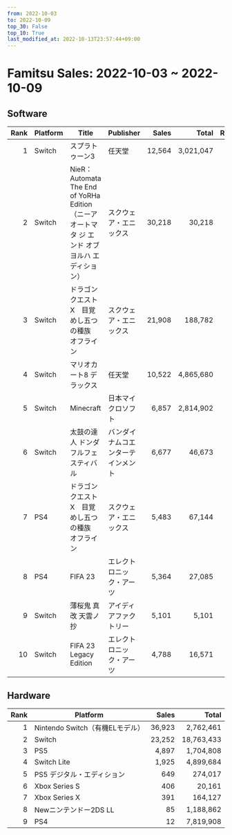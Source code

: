 ```yaml
---
from: 2022-10-03
to: 2022-10-09
top_30: False
top_10: True
last_modified_at: 2022-10-13T23:57:44+09:00
---
```

# Famitsu Sales: 2022-10-03 ~ 2022-10-09
## Software
| Rank | Platform | Title | Publisher | Sales | Total | Rate | New |
| -: | -- | -- | -- | -: | -: | -: | -- |
| 1 | Switch | スプラトゥーン3 | 任天堂 | 12,564 | 3,021,047 |  |  |
| 2 | Switch | NieR：Automata The End of YoRHa Edition（ニーア オートマタ ジ エンド オブ ヨルハ エディション） | スクウェア・エニックス | 30,218 | 30,218 |  | **New** |
| 3 | Switch | ドラゴンクエストX　目覚めし五つの種族　オフライン | スクウェア・エニックス | 21,908 | 188,782 |  |  |
| 4 | Switch | マリオカート8 デラックス | 任天堂 | 10,522 | 4,865,680 |  |  |
| 5 | Switch | Minecraft | 日本マイクロソフト | 6,857 | 2,814,902 |  |  |
| 6 | Switch | 太鼓の達人 ドンダフルフェスティバル | バンダイナムコエンターテインメント | 6,677 | 46,673 |  |  |
| 7 | PS4 | ドラゴンクエストX　目覚めし五つの種族　オフライン | スクウェア・エニックス | 5,483 | 67,144 |  |  |
| 8 | PS4 | FIFA 23 | エレクトロニック・アーツ | 5,364 | 27,085 |  |  |
| 9 | Switch | 薄桜鬼 真改 天雲ノ抄 | アイディアファクトリー | 5,101 | 5,101 |  | **New** |
| 10 | Switch | FIFA 23 Legacy Edition | エレクトロニック・アーツ | 4,788 | 16,571 |  |  |

## Hardware
| Rank | Platform | Sales | Total |
| -: | -- | -: | -: |
| 1 | Nintendo Switch（有機ELモデル） | 36,923 | 2,762,461 |
| 2 | Switch | 23,252 | 18,763,433 |
| 3 | PS5 | 4,897 | 1,704,808 |
| 4 | Switch Lite | 1,925 | 4,899,684 |
| 5 | PS5 デジタル・エディション | 649 | 274,017 |
| 6 | Xbox Series S | 406 | 20,161 |
| 7 | Xbox Series X | 391 | 164,127 |
| 8 | Newニンテンドー2DS LL | 85 | 1,188,862 |
| 9 | PS4 | 12 | 7,819,908 |